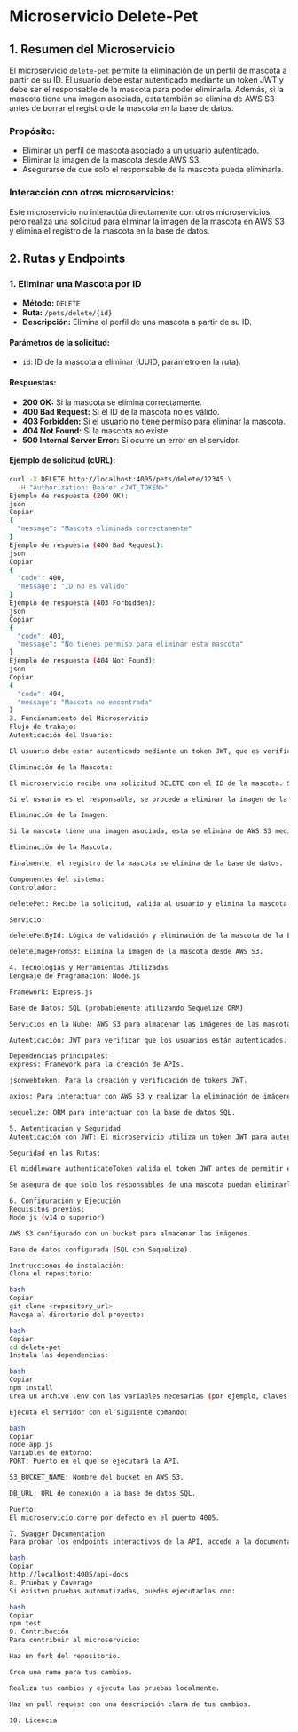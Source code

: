 # Microservicio Delete-Pet

## 1. Resumen del Microservicio  

El microservicio `delete-pet` permite la eliminación de un perfil de mascota a partir de su ID. El usuario debe estar autenticado mediante un token JWT y debe ser el responsable de la mascota para poder eliminarla. Además, si la mascota tiene una imagen asociada, esta también se elimina de AWS S3 antes de borrar el registro de la mascota en la base de datos.

### Propósito:
- Eliminar un perfil de mascota asociado a un usuario autenticado.
- Eliminar la imagen de la mascota desde AWS S3.
- Asegurarse de que solo el responsable de la mascota pueda eliminarla.

### Interacción con otros microservicios:
Este microservicio no interactúa directamente con otros microservicios, pero realiza una solicitud para eliminar la imagen de la mascota en AWS S3 y elimina el registro de la mascota en la base de datos.

## 2. Rutas y Endpoints 

### **1. Eliminar una Mascota por ID**
- **Método:** `DELETE`
- **Ruta:** `/pets/delete/{id}`
- **Descripción:** Elimina el perfil de una mascota a partir de su ID.

#### Parámetros de la solicitud:
- `id`: ID de la mascota a eliminar (UUID, parámetro en la ruta).

#### Respuestas:
- **200 OK:** Si la mascota se elimina correctamente.
- **400 Bad Request:** Si el ID de la mascota no es válido.
- **403 Forbidden:** Si el usuario no tiene permiso para eliminar la mascota.
- **404 Not Found:** Si la mascota no existe.
- **500 Internal Server Error:** Si ocurre un error en el servidor.

#### Ejemplo de solicitud (cURL):
```bash
curl -X DELETE http://localhost:4005/pets/delete/12345 \
  -H "Authorization: Bearer <JWT_TOKEN>"
Ejemplo de respuesta (200 OK):
json
Copiar
{
  "message": "Mascota eliminada correctamente"
}
Ejemplo de respuesta (400 Bad Request):
json
Copiar
{
  "code": 400,
  "message": "ID no es válido"
}
Ejemplo de respuesta (403 Forbidden):
json
Copiar
{
  "code": 403,
  "message": "No tienes permiso para eliminar esta mascota"
}
Ejemplo de respuesta (404 Not Found):
json
Copiar
{
  "code": 404,
  "message": "Mascota no encontrada"
}
3. Funcionamiento del Microservicio
Flujo de trabajo:
Autenticación del Usuario:

El usuario debe estar autenticado mediante un token JWT, que es verificado antes de permitirle eliminar la mascota.

Eliminación de la Mascota:

El microservicio recibe una solicitud DELETE con el ID de la mascota. Se valida que el usuario autenticado sea el responsable de esa mascota.

Si el usuario es el responsable, se procede a eliminar la imagen de la mascota en AWS S3 y luego eliminar el registro de la mascota en la base de datos.

Eliminación de la Imagen:

Si la mascota tiene una imagen asociada, esta se elimina de AWS S3 mediante una solicitud DELETE a S3.

Eliminación de la Mascota:

Finalmente, el registro de la mascota se elimina de la base de datos.

Componentes del sistema:
Controlador:

deletePet: Recibe la solicitud, valida al usuario y elimina la mascota y su imagen.

Servicio:

deletePetById: Lógica de validación y eliminación de la mascota de la base de datos y la eliminación de la imagen en AWS S3.

deleteImageFromS3: Elimina la imagen de la mascota desde AWS S3.

4. Tecnologías y Herramientas Utilizadas
Lenguaje de Programación: Node.js

Framework: Express.js

Base de Datos: SQL (probablemente utilizando Sequelize ORM)

Servicios en la Nube: AWS S3 para almacenar las imágenes de las mascotas.

Autenticación: JWT para verificar que los usuarios están autenticados.

Dependencias principales:
express: Framework para la creación de APIs.

jsonwebtoken: Para la creación y verificación de tokens JWT.

axios: Para interactuar con AWS S3 y realizar la eliminación de imágenes.

sequelize: ORM para interactuar con la base de datos SQL.

5. Autenticación y Seguridad
Autenticación con JWT: El microservicio utiliza un token JWT para autenticar las solicitudes. El token se envía en los encabezados de las solicitudes a través de Authorization: Bearer <JWT_TOKEN>.

Seguridad en las Rutas:

El middleware authenticateToken valida el token JWT antes de permitir el acceso al endpoint.

Se asegura de que solo los responsables de una mascota puedan eliminarla.

6. Configuración y Ejecución
Requisitos previos:
Node.js (v14 o superior)

AWS S3 configurado con un bucket para almacenar las imágenes.

Base de datos configurada (SQL con Sequelize).

Instrucciones de instalación:
Clona el repositorio:

bash
Copiar
git clone <repository_url>
Navega al directorio del proyecto:

bash
Copiar
cd delete-pet
Instala las dependencias:

bash
Copiar
npm install
Crea un archivo .env con las variables necesarias (por ejemplo, claves de AWS, credenciales de base de datos).

Ejecuta el servidor con el siguiente comando:

bash
Copiar
node app.js
Variables de entorno:
PORT: Puerto en el que se ejecutará la API.

S3_BUCKET_NAME: Nombre del bucket en AWS S3.

DB_URL: URL de conexión a la base de datos SQL.

Puerto:
El microservicio corre por defecto en el puerto 4005.

7. Swagger Documentation
Para probar los endpoints interactivos de la API, accede a la documentación Swagger en:

bash
Copiar
http://localhost:4005/api-docs
8. Pruebas y Coverage
Si existen pruebas automatizadas, puedes ejecutarlas con:

bash
Copiar
npm test
9. Contribución
Para contribuir al microservicio:

Haz un fork del repositorio.

Crea una rama para tus cambios.

Realiza tus cambios y ejecuta las pruebas localmente.

Haz un pull request con una descripción clara de tus cambios.

10. Licencia